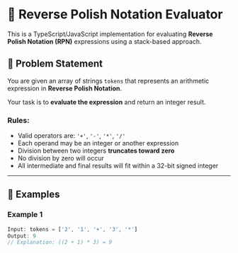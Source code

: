 # 🧮 Reverse Polish Notation Evaluator

This is a TypeScript/JavaScript implementation for evaluating **Reverse Polish Notation (RPN)** expressions using a stack-based approach.

## 📘 Problem Statement

You are given an array of strings `tokens` that represents an arithmetic expression in **Reverse Polish Notation**.

Your task is to **evaluate the expression** and return an integer result.

### Rules:

- Valid operators are: `'+'`, `'-'`, `'*'`, `'/'`
- Each operand may be an integer or another expression
- Division between two integers **truncates toward zero**
- No division by zero will occur
- All intermediate and final results will fit within a 32-bit signed integer

---

## 🧪 Examples

### Example 1

```ts
Input: tokens = ['2', '1', '+', '3', '*']
Output: 9
// Explanation: ((2 + 1) * 3) = 9
```
